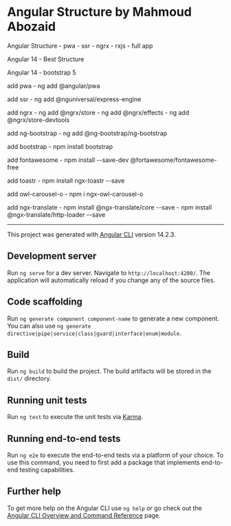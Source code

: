# Angular Structure by Mahmoud Abozaid

Angular Structure - pwa - ssr - ngrx - rxjs - full app

Angular 14 - Best Structure

Angular 14 - bootstrap 5


add pwa - ng add @angular/pwa

add ssr - ng add @nguniversal/express-engine

add ngrx - ng add @ngrx/store
         - ng add @ngrx/effects
         - ng add @ngrx/store-devtools

add ng-bootstrap  -  ng add @ng-bootstrap/ng-bootstrap

add bootstrap - npm install bootstrap

add fontawesome - npm install --save-dev @fortawesome/fontawesome-free

add toastr -  npm install ngx-toastr --save

add owl-carousel-o  -  npm i ngx-owl-carousel-o

add ngx-translate   - npm install @ngx-translate/core --save
                    - npm install @ngx-translate/http-loader --save


------------------------------------------------------------------------------------------------

This project was generated with [Angular CLI](https://github.com/angular/angular-cli) version 14.2.3.

## Development server

Run `ng serve` for a dev server. Navigate to `http://localhost:4200/`. The application will automatically reload if you change any of the source files.

## Code scaffolding

Run `ng generate component component-name` to generate a new component. You can also use `ng generate directive|pipe|service|class|guard|interface|enum|module`.

## Build

Run `ng build` to build the project. The build artifacts will be stored in the `dist/` directory.

## Running unit tests

Run `ng test` to execute the unit tests via [Karma](https://karma-runner.github.io).

## Running end-to-end tests

Run `ng e2e` to execute the end-to-end tests via a platform of your choice. To use this command, you need to first add a package that implements end-to-end testing capabilities.

## Further help

To get more help on the Angular CLI use `ng help` or go check out the [Angular CLI Overview and Command Reference](https://angular.io/cli) page.
